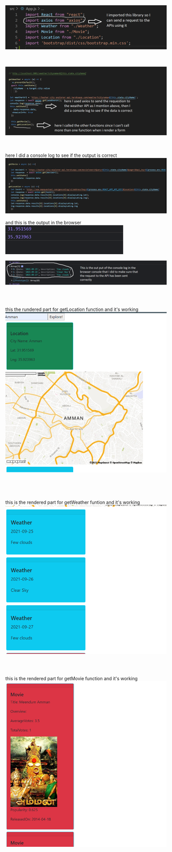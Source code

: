 
<img src="Screenshot(168).png" alt="" />
<br><br><br><br>
<img src="Screenshot (169).png" alt=""/>
<br><br><br><br>
here I did a console log to see if the output is correct
<img src="Screenshot (170).png" alt=""/>
<br><br>
and this is the output in the browser
<img src="Screenshot (172).png" alt=""/>
<br><br>

<img src="Screenshot (173).png" alt=""/>
<br><br><br><br>


this the rundered part for getLocation function and it's working
<img src="Screenshot (174).png" alt=""/>


<br><br><br><br>
this is the rendered part for getWeather funtion and it's working 
<img src="Screenshot (175).png" alt=""/>
<br><br><br><br>


this is the rendered part for getMovie function and it's working 
<img src="Screenshot (176).png" alt=""/> 
